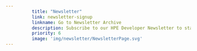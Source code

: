 ```yaml
---
          title: "Newsletter"
          link: newsletter-signup
          linkname: Go to Newsletter Archive
          description: Subscribe to our HPE Developer Newsletter to stay up-to-date on the newest HPE Dev Community activities, posts, and tutorials.
          priority: 6
          image: 'img/newsletter/NewsletterPage.svg'
---
```

